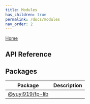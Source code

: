 ```yaml
---
title: Modules
has_children: true
permalink: /docs/modules
nav_order: 2
---
```

[Home](./index.md)

## API Reference

## Packages

|  Package | Description |
|  --- | --- |
|  [@yuyi919/fp-lib](./fp-lib.md) |  |
